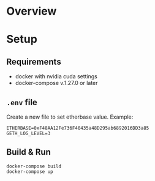 # Overview

# Setup

## Requirements

- docker with nvidia cuda settings
- docker-compose v.1.27.0 or later

## `.env` file

Create a new file to set etherbase value.
Example:

```
ETHERBASE=0xF48AA12Fe736F40435a48D295ab6892016DD3a85
GETH_LOG_LEVEL=3
```

## Build & Run

```
docker-compose build
docker-compose up
```